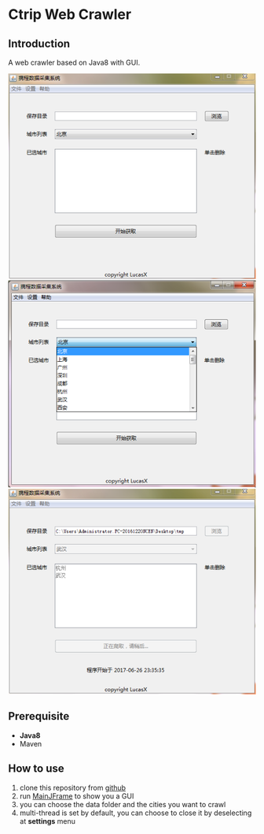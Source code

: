 # Ctrip Web Crawler

## Introduction
A web crawler based on Java8 with GUI.

![1](img/1.png)
![2](img/2.png)
![3](img/3.png)

## Prerequisite
* __Java8__
* Maven

## How to use
1. clone this repository from [github](https://github.com/EclipseXuLu/CtripPro.git)
2. run [MainJFrame](src/main/java/com/ctrip/spider/MainJFrame.java) to show you a GUI
3. you can choose the data folder and the cities you want to crawl
4. multi-thread is set by default, you can choose to close it by deselecting at __settings__ menu 